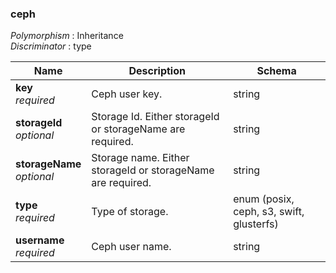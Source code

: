 
<a name="ceph"></a>
### ceph
*Polymorphism* : Inheritance  
*Discriminator* : type


|Name|Description|Schema|
|---|---|---|
|**key**  <br>*required*|Ceph user key.|string|
|**storageId**  <br>*optional*|Storage Id. Either storageId or storageName are required.|string|
|**storageName**  <br>*optional*|Storage name. Either storageId or storageName are required.|string|
|**type**  <br>*required*|Type of storage.|enum (posix, ceph, s3, swift, glusterfs)|
|**username**  <br>*required*|Ceph user name.|string|



